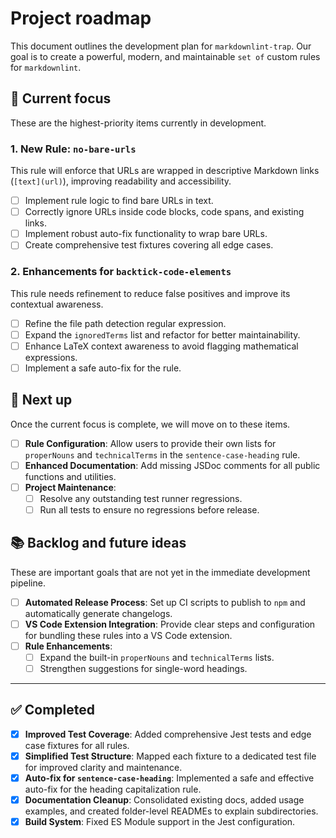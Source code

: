 # Project roadmap

This document outlines the development plan for `markdownlint-trap`. Our goal is to create a powerful, modern, and maintainable `set of` custom rules for `markdownlint`.

## 🎯 Current focus

These are the highest-priority items currently in development.

### 1. New Rule: `no-bare-urls`

This rule will enforce that URLs are wrapped in descriptive Markdown links (`[text](url)`), improving readability and accessibility.

- [ ] Implement rule logic to find bare URLs in text.
- [ ] Correctly ignore URLs inside code blocks, code spans, and existing links.
- [ ] Implement robust auto-fix functionality to wrap bare URLs.
- [ ] Create comprehensive test fixtures covering all edge cases.

### 2. Enhancements for `backtick-code-elements`

This rule needs refinement to reduce false positives and improve its contextual awareness.

- [ ] Refine the file path detection regular expression.
- [ ] Expand the `ignoredTerms` list and refactor for better maintainability.
- [ ] Enhance LaTeX context awareness to avoid flagging mathematical expressions.
- [ ] Implement a safe auto-fix for the rule.

## 🚀 Next up

Once the current focus is complete, we will move on to these items.

- [ ] **Rule Configuration**: Allow users to provide their own lists for `properNouns` and `technicalTerms` in the `sentence-case-heading` rule.
- [ ] **Enhanced Documentation**: Add missing JSDoc comments for all public functions and utilities.
- [ ] **Project Maintenance**:
  - [ ] Resolve any outstanding test runner regressions.
  - [ ] Run all tests to ensure no regressions before release.

## 📚 Backlog and future ideas

These are important goals that are not yet in the immediate development pipeline.

- [ ] **Automated Release Process**: Set up CI scripts to publish to `npm` and automatically generate changelogs.
- [ ] **VS Code Extension Integration**: Provide clear steps and configuration for bundling these rules into a VS Code extension.
- [ ] **Rule Enhancements**:
  - [ ] Expand the built-in `properNouns` and `technicalTerms` lists.
  - [ ] Strengthen suggestions for single-word headings.

---

## ✅ Completed

- [x] **Improved Test Coverage**: Added comprehensive Jest tests and edge case fixtures for all rules.
- [x] **Simplified Test Structure**: Mapped each fixture to a dedicated test file for improved clarity and maintenance.
- [x] **Auto-fix for `sentence-case-heading`**: Implemented a safe and effective auto-fix for the heading capitalization rule.
- [x] **Documentation Cleanup**: Consolidated existing docs, added usage examples, and created folder-level READMEs to explain subdirectories.
- [x] **Build System**: Fixed ES Module support in the Jest configuration.
